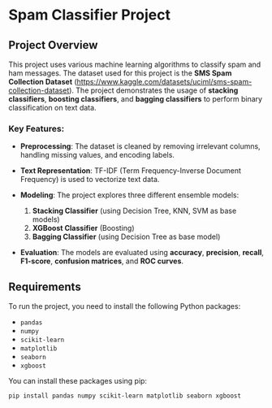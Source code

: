 # Spam Classifier Project

## Project Overview

This project uses various machine learning algorithms to classify spam and ham messages. The dataset used for this project is the **SMS Spam Collection Dataset** (https://www.kaggle.com/datasets/uciml/sms-spam-collection-dataset). The project demonstrates the usage of **stacking classifiers**, **boosting classifiers**, and **bagging classifiers** to perform binary classification on text data.

### Key Features:
- **Preprocessing**: The dataset is cleaned by removing irrelevant columns, handling missing values, and encoding labels.
- **Text Representation**: TF-IDF (Term Frequency-Inverse Document Frequency) is used to vectorize text data.
- **Modeling**: The project explores three different ensemble models:
  1. **Stacking Classifier** (using Decision Tree, KNN, SVM as base models)
  2. **XGBoost Classifier** (Boosting)
  3. **Bagging Classifier** (using Decision Tree as base model)
  
- **Evaluation**: The models are evaluated using **accuracy**, **precision**, **recall**, **F1-score**, **confusion matrices**, and **ROC curves**.

## Requirements

To run the project, you need to install the following Python packages:

- `pandas`
- `numpy`
- `scikit-learn`
- `matplotlib`
- `seaborn`
- `xgboost`

You can install these packages using pip:

```bash
pip install pandas numpy scikit-learn matplotlib seaborn xgboost
